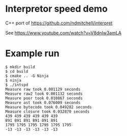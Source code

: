 # Interpretor speed demo

C++ port of https://github.com/ndmitchell/interpret

See https://www.youtube.com/watch?v=V8dnIw3amLA

# Example run

```
$ mkdir build
$ cd build
$ cmake .. -G Ninja
$ ninja
$ ./intspd 
Measure raw took 0.001129 seconds
Measure raw2 took 0.001132 seconds
Measure poor took 0.010867 seconds
Measure ast took 0.076009 seconds
Measure bytecode took 0.049282 seconds
Measure closure took 0.032870 seconds
439 439 439 439 439 439 
891 891 891 891 891 891 
1795 1795 1795 1795 1795 1795 
-13 -13 -13 -13 -13 -13 
```
